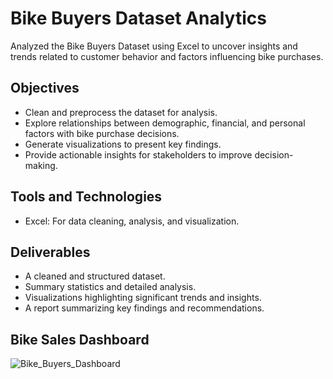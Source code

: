 # Bike Buyers Dataset Analytics

Analyzed the Bike Buyers Dataset using Excel to uncover insights and trends related to customer behavior and factors influencing bike purchases.

## Objectives
 - Clean and preprocess the dataset for analysis.
 - Explore relationships between demographic, financial, and personal factors with bike purchase decisions.
 - Generate visualizations to present key findings.
 - Provide actionable insights for stakeholders to improve decision-making.

## Tools and Technologies
 - Excel: For data cleaning, analysis, and visualization.

## Deliverables
 - A cleaned and structured dataset.
 - Summary statistics and detailed analysis.
 - Visualizations highlighting significant trends and insights.
 - A report summarizing key findings and recommendations.

## Bike Sales Dashboard
![Bike_Buyers_Dashboard](https://github.com/user-attachments/assets/8179f42d-8946-4dd8-88d7-b5d87175a35a)
